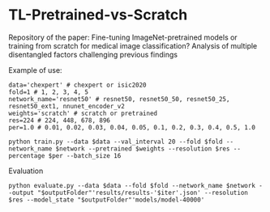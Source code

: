 # TL-Pretrained-vs-Scratch

Repository of the paper: Fine-tuning ImageNet-pretrained models or training from scratch for medical image classification? Analysis of multiple disentangled factors challenging previous findings


Example of use:

```
data='chexpert' # chexpert or isic2020
fold=1 # 1, 2, 3, 4, 5
network_name='resnet50' # resnet50, resnet50_50, resnet50_25, resnet50_ext1, nnunet_encoder_v2
weights='scratch' # scratch or pretrained
res=224 # 224, 448, 678, 896
per=1.0 # 0.01, 0.02, 0.03, 0.04, 0.05, 0.1, 0.2, 0.3, 0.4, 0.5, 1.0

python train.py --data $data --val_interval 20 --fold $fold --network_name $network --pretrained $weights --resolution $res --percentage $per --batch_size 16
```

Evaluation

```
python evaluate.py --data $data --fold $fold --network_name $network --output "$outputFolder"'results/results-'$iter'.json' --resolution $res --model_state "$outputFolder"'models/model-40000'
```
